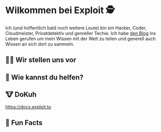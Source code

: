 # Wilkommen bei Exploit 🕵️ 
Ich (und hoffentlich bald noch weitere Leute) bin ein Hacker, Coder, Cloudmeister, Privatdetektiv und genreller Techie. Ich habe [den Blog](https://exploit.to) ins Leben gerufen um mein Wissen mit der Welt zu teilen und generell auch Wissen an sich dort zu sammeln.


## 🙋‍♀️ Wir stellen uns vor

## 🌈 Wie kannst du helfen?

## 🐮 DoKuh
https://docs.exploit.to
## 🍿 Fun Facts




